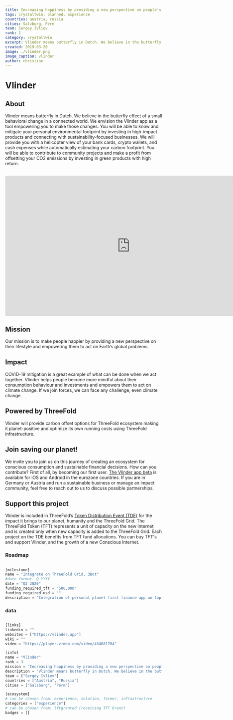 ```yaml
---
title: Increasing happiness by providing a new perspective on people's lifestyle empowering them to act on Earth’s global problems.
tags: crystaltwin, planned, experience
countries: austria, russia
cities: Salzburg, Perm
team: Sergey Ivliev
rank: 1
category: crystaltwin
excerpt: Vlinder means butterfly in Dutch. We believe in the butterfly effect of a small behavioral change in a connected world. We envision the Vlinder app as a tool empowering you to make those changes. You will be able to know and mitigate your personal environmental footprint by investing in high-impact products and connecting with sustainability-focused businesses. We will provide you with a helicopter view of your bank cards, crypto wallets, and cash expenses while automatically estimating your carbon footprint. You will be able to contribute to community projects and make a profit from offsetting your CO2 emissions by investing in green products with high return.
created: 2019-03-20
image: ./vlinder.png
image_caption: vlinder
author: christine
---
```


# Vlinder

## About

Vlinder means butterfly in Dutch. We believe in the butterfly effect of a small behavioral change in a connected world. We envision the Vlinder app as a tool empowering you to make those changes. You will be able to know and mitigate your personal environmental footprint by investing in high-impact products and connecting with sustainability-focused businesses. We will provide you with a helicopter view of your bank cards, crypto wallets, and cash expenses while automatically estimating your carbon footprint. You will be able to contribute to community projects and make a profit from offsetting your CO2 emissions by investing in green products with high return.


<BR>

<iframe src="https://player.vimeo.com/video/434681704" width="800" height="450" frameborder="0" allow="autoplay; fullscreen" allowfullscreen></iframe>

<BR>



## Mission

Our mission is to make people happier by providing a new perspective on their lifestyle and empowering them to act on Earth’s global problems.

## Impact

COVID-19 mitigation is a great example of what can be done when we act together. Vlinder helps people become more mindful about their consumption behaviour and investments and empowers them to act on climate change. If we join forces, we can face any challenge, even climate change.

## Powered by ThreeFold

Vlinder will provide carbon offset options for ThreeFold ecosystem making it planet-positive and optimize its own running costs using ThreeFold infrastructure.

## Join saving our planet!

We invite you to join us on this journey of creating an ecosystem for conscious consumption and sustainable financial decisions.
How can you contribute? First of all, by becoming our first user. [The Vlinder app beta](https://vlinder.app) is available for iOS and Android in the eurozone countries.
If you are in Germany or Austria and run a sustainable business or manage an impact community, feel free to reach out to us to discuss possible partnerships.

## Support this project

Vlinder is included in ThreeFold’s [Token Distribution Event (TDE)](https://wiki.threefold.io/#/tdeoverview)</a> for the impact it brings to our planet, humanity and the ThreeFold Grid.
The ThreeFold Token (TFT) represents a unit of capacity on the new Internet and is created only when new capacity is added to the ThreeFold Grid.
Each project on the TDE benefits from TFT fund allocations. You can buy TFT's and support Vlinder, and the growth of a new Conscious Internet.

### Roadmap

```python

[milestone]
name = "Integrate on ThreeFold Grid, 3Bot"
#date format: Q YYYY
date = "Q3 2020"
funding_required_tft = "500,000"
funding_required_usd = ""
description = "Integration of personal planet first finance app on top of 3bot/Crystal Twin."

```

### data

```python

[links]
linkedin = ""
websites = ["https://vlinder.app"]
wiki = ""
video = "https://player.vimeo.com/video/434681704"

[info]
name = "Vlinder"
rank = 3
mission = "Increasing happiness by providing a new perspective on people's lifestyle empowering them to act on Earth’s global problems."
description = "Vlinder means butterfly in Dutch. We believe in the butterfly effect of a small behavioral change in a connected world. We envision the Vlinder app as a tool empowering you to make those changes. You will be able to know and mitigate your personal environmental footprint by investing in high-impact products and connecting with sustainability-focused businesses. We will provide you with a helicopter view of your bank cards, crypto wallets, and cash expenses while automatically estimating your carbon footprint. You will be able to contribute to community projects and make a profit from offsetting your CO2 emissions by investing in green products with high return."
team = ["Sergey Ivliev"]
countries = ["Austria", "Russia"]
cities = ["Salzburg", "Perm"]

[ecosystem]
# can be chosen from: experience, solution, farmer, infrastructure
categories = ["experience"]
# can be chosen from: tftgranted (receiving TFT Grant)
badges = []

```
